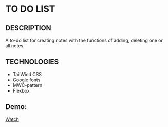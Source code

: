 # TO DO LIST

## DESCRIPTION 
A to-do list for creating notes with the functions of adding, deleting one or all notes.

## TECHNOLOGIES
+ TailWind CSS
+ Google fonts
+ MWC-pattern
+ Flexbox

## Demo:

[Watch](https://helense.github.io/to_do_list/)